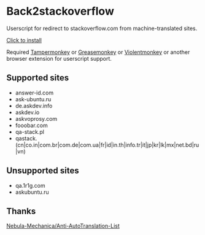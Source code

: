 # Back2stackoverflow

Userscript for redirect to stackoverflow.com from machine-translated sites.

[Click to install](https://raw.githubusercontent.com/reneeter123/Back2stackoverflow/master/back2stackoverflow.user.js)

Required [Tampermonkey](https://www.tampermonkey.net/) or [Greasemonkey](https://www.greasespot.net/) or [Violentmonkey](https://violentmonkey.github.io/) or another browser extension for userscript support.

## Supported sites

- answer-id.com
- ask-ubuntu.ru
- de.askdev.info
- askdev.io
- askvoprosy.com
- fooobar.com
- qa-stack.pl
- qastack.(cn|co.in|com.br|com.de|com.ua|fr|id|in.th|info.tr|it|jp|kr|lk|mx|net.bd|ru|vn)

## Unsupported sites

- qa.1r1g.com
- askubuntu.ru

## Thanks

[Nebula-Mechanica/Anti-AutoTranslation-List](https://github.com/Nebula-Mechanica/Anti-AutoTranslation-List)
